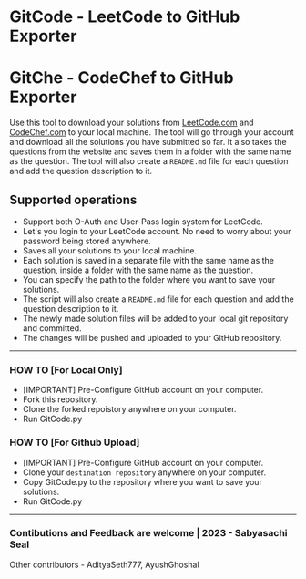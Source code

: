 # GitCode - LeetCode to GitHub Exporter
# GitChe - CodeChef to GitHub Exporter
Use this tool to download your solutions from [LeetCode.com](leetcode.com) and [CodeChef.com](codechef.com) to your local machine. The tool will go through your account and download all the solutions you have submitted so far. It also takes the questions from the website and saves them in a folder with the same name as the question. The tool will also create a ```README.md``` file for each question and add the question description to it. 

## Supported operations
- Support both O-Auth and User-Pass login system for LeetCode.
- Let's you login to your LeetCode account. No need to worry about your password being stored anywhere.
- Saves all your solutions to your local machine.
- Each solution is saved in a separate file with the same name as the question, inside a folder with the same name as the question.
- You can specify the path to the folder where you want to save your solutions.
- The script will also create a ```README.md``` file for each question and add the question description to it.
- The newly made solution files will be added to your local git repository and committed.
- The changes will be pushed and uploaded to your GitHub repository.

---

###  HOW TO [For Local Only]
- [IMPORTANT] Pre-Configure GitHub account on your computer.
- Fork this repository.
- Clone the forked repoistory anywhere on your computer. 
- Run GitCode.py
###  HOW TO [For Github Upload]
- [IMPORTANT] Pre-Configure GitHub account on your computer.
- Clone your ```destination repository``` anywhere on your computer. 
- Copy GitCode.py to the repository where you want to save your solutions.
- Run GitCode.py

---

### Contibutions and Feedback are welcome | 2023 - Sabyasachi Seal

Other contributors - AdityaSeth777, AyushGhoshal